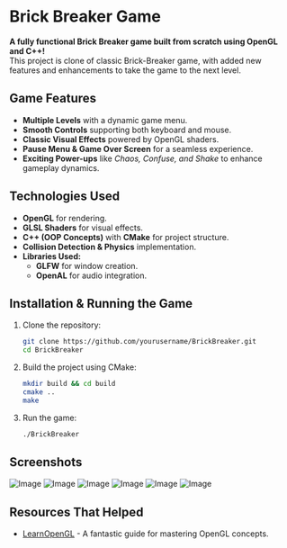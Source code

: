 # Brick Breaker Game 

 **A fully functional Brick Breaker game built from scratch using OpenGL and C++!**  
This project is clone of classic Brick-Breaker game, with added new features and enhancements to take the game to the next level.

##  Game Features

-  **Multiple Levels** with a dynamic game menu.
-  **Smooth Controls** supporting both keyboard and mouse.
-  **Classic Visual Effects** powered by OpenGL shaders.
-  **Pause Menu & Game Over Screen** for a seamless experience.
-  **Exciting Power-ups** like *Chaos, Confuse, and Shake* to enhance gameplay dynamics.

##  Technologies Used

- **OpenGL** for rendering.
- **GLSL Shaders** for visual effects.
- **C++ (OOP Concepts)** with **CMake** for project structure.
- **Collision Detection & Physics** implementation.
- **Libraries Used:**
  - **GLFW** for window creation.
  - **OpenAL** for audio integration.

##  Installation & Running the Game

1. Clone the repository:
   ```bash
   git clone https://github.com/yourusername/BrickBreaker.git
   cd BrickBreaker
   ```
2. Build the project using CMake:
   ```bash
   mkdir build && cd build
   cmake ..
   make
   ```
3. Run the game:
   ```bash
   ./BrickBreaker
   ```

##  Screenshots
![Image](https://github.com/user-attachments/assets/03dd385e-2468-4c95-9998-8e907377b631)
![Image](https://github.com/user-attachments/assets/5d1d6df9-0684-4119-87ef-f8250959e3f4)
![Image](https://github.com/user-attachments/assets/fc77a6d5-7dbd-4334-94b7-1055219a0df3)
![Image](https://github.com/user-attachments/assets/0106ae2b-fe2c-40ac-8561-fda2b6f53db2)
![Image](https://github.com/user-attachments/assets/ed31f3cf-2ef0-4860-b3dc-c769645c8597)
![Image](https://github.com/user-attachments/assets/aaab1e6d-0c8e-4632-97a9-d5ff194fa6ee)

##  Resources That Helped

- [LearnOpenGL](https://learnopengl.com/) - A fantastic guide for mastering OpenGL concepts.
